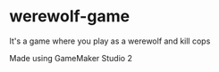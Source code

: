 # werewolf-game
 It's a game where you play as a werewolf and kill cops

Made using GameMaker Studio 2

